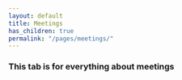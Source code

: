 ```yaml
---
layout: default
title: Meetings
has_children: true
permalink: "/pages/meetings/"
---
```


### This tab is for everything about meetings
